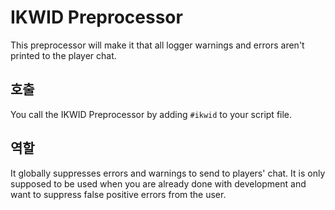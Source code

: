 # IKWID Preprocessor

This preprocessor will make it that all logger warnings and errors aren't printed to the player chat.

## 호출

You call the IKWID Preprocessor by adding `#ikwid` to your script file.

## 역할

It globally suppresses errors and warnings to send to players' chat. It is only supposed to be used when you are already done with development and want to suppress false positive errors from the user.
